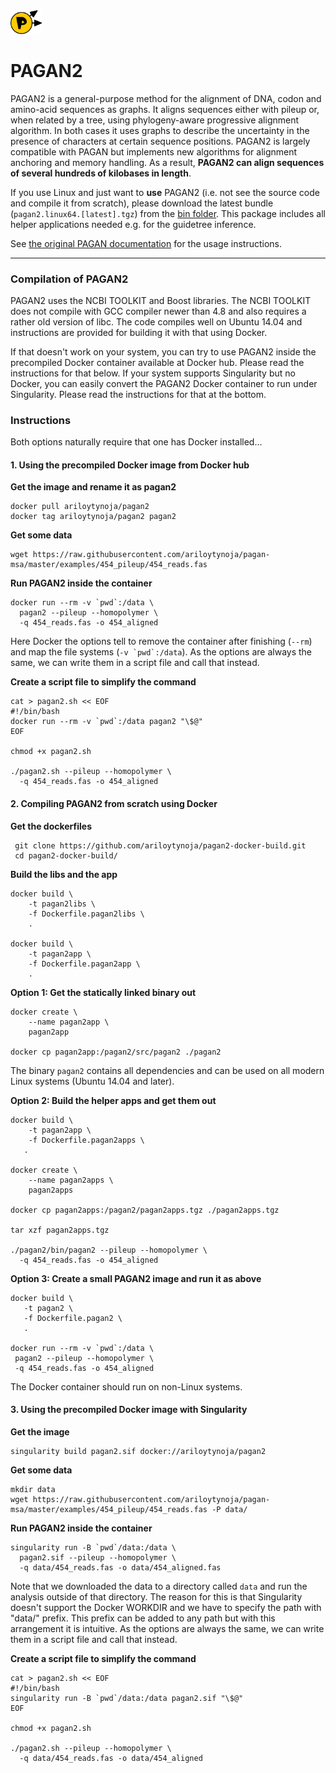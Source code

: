 
<img src="https://raw.githubusercontent.com/ariloytynoja/pagan-msa/master/docs/data/pagan.png" alt="PAGAN" width="50"/>

# PAGAN2
PAGAN2 is a general-purpose method for the alignment of DNA, codon and amino-acid sequences as graphs. It aligns sequences either with pileup or, when related by a tree, using phylogeny-aware progressive alignment algorithm. In both cases it uses graphs to describe the uncertainty in the presence of characters at certain sequence positions. PAGAN2 is largely compatible with PAGAN but implements new algorithms for alignment anchoring and memory handling. As a result, **PAGAN2 can align sequences of several hundreds of kilobases in length**. 

If you use Linux and just want to **use** PAGAN2 (i.e. not see the source code and compile it from scratch), please download the latest bundle (```pagan2.linux64.[latest].tgz```) from the [bin folder](bin/). This package includes all helper applications needed e.g. for the guidetree inference. 

See [the original PAGAN documentation](https://github.com/ariloytynoja/pagan-msa) for the usage instructions.

---

### Compilation of PAGAN2

PAGAN2 uses the NCBI TOOLKIT and Boost libraries. The NCBI TOOLKIT does not compile with GCC compiler newer than 4.8 and also requires a rather old version of libc. The code compiles well on Ubuntu 14.04 and instructions are provided for building it with that using Docker.

If that doesn't work on your system, you can try to use PAGAN2 inside the precompiled Docker container available at Docker hub. Please read the instructions for that below. If your system supports Singularity but no Docker, you can easily convert the PAGAN2 Docker container to run under Singularity. Please read the instructions for that at the bottom.

### Instructions
Both options naturally require that one has Docker installed...

#### 1. Using the precompiled Docker image from Docker hub

**Get the image and rename it as pagan2**
```
docker pull ariloytynoja/pagan2
docker tag ariloytynoja/pagan2 pagan2
```

**Get some data**
```
wget https://raw.githubusercontent.com/ariloytynoja/pagan-msa/master/examples/454_pileup/454_reads.fas 
```

**Run PAGAN2 inside the container**
```
docker run --rm -v `pwd`:/data \
  pagan2 --pileup --homopolymer \
  -q 454_reads.fas -o 454_aligned
```
Here Docker the options tell to remove the container after finishing (``--rm``) and map the file systems (``-v `pwd`:/data``). As the options are always the same, we can write them in a script file and call that instead.

**Create a script file to simplify the command**
```
cat > pagan2.sh << EOF 
#!/bin/bash
docker run --rm -v `pwd`:/data pagan2 "\$@"
EOF

chmod +x pagan2.sh 

./pagan2.sh --pileup --homopolymer \
  -q 454_reads.fas -o 454_aligned
```

#### 2. Compiling PAGAN2 from scratch using Docker

**Get the dockerfiles**
```
 git clone https://github.com/ariloytynoja/pagan2-docker-build.git
 cd pagan2-docker-build/
 ```
 
**Build the libs and the app**
```
docker build \
    -t pagan2libs \
    -f Dockerfile.pagan2libs \
    .

docker build \
    -t pagan2app \
    -f Dockerfile.pagan2app \
    .
 ```
 
**Option 1: Get the statically linked binary out**
```
docker create \
    --name pagan2app \
    pagan2app

docker cp pagan2app:/pagan2/src/pagan2 ./pagan2
 ```
 The binary ```pagan2``` contains all dependencies and can be used on all modern Linux systems (Ubuntu 14.04 and later).
 
 
 **Option 2: Build the helper apps and get them out**
```
docker build \
    -t pagan2app \
    -f Dockerfile.pagan2apps \
   .
   
docker create \
    --name pagan2apps \
    pagan2apps

docker cp pagan2apps:/pagan2/pagan2apps.tgz ./pagan2apps.tgz

tar xzf pagan2apps.tgz

./pagan2/bin/pagan2 --pileup --homopolymer \
  -q 454_reads.fas -o 454_aligned
```

 **Option 3: Create a small PAGAN2 image and run it as above**
 ```
 docker build \
    -t pagan2 \
    -f Dockerfile.pagan2 \
    .
    
docker run --rm -v `pwd`:/data \
  pagan2 --pileup --homopolymer \
  -q 454_reads.fas -o 454_aligned
```
The Docker container should run on non-Linux systems.

#### 3. Using the precompiled Docker image with Singularity

**Get the image**
```
singularity build pagan2.sif docker://ariloytynoja/pagan2
```

**Get some data**
```
mkdir data
wget https://raw.githubusercontent.com/ariloytynoja/pagan-msa/master/examples/454_pileup/454_reads.fas -P data/
```

**Run PAGAN2 inside the container**
```
singularity run -B `pwd`/data:/data \
  pagan2.sif --pileup --homopolymer \
  -q data/454_reads.fas -o data/454_aligned.fas
```

Note that we downloaded the data to a directory called ```data``` and run the analysis outside of that directory. The reason for this is that Singularity doesn't support the Docker WORKDIR and we have to specify the path with "data/" prefix. This prefix can be added to any path but with this arrangement it is intuitive. As the options are always the same, we can write them in a script file and call that instead.

**Create a script file to simplify the command**
```
cat > pagan2.sh << EOF 
#!/bin/bash
singularity run -B `pwd`/data:/data pagan2.sif "\$@"
EOF

chmod +x pagan2.sh 

./pagan2.sh --pileup --homopolymer \
  -q data/454_reads.fas -o data/454_aligned
```

